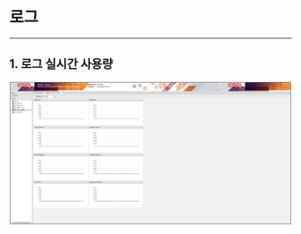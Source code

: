 # 로그

---

## 1. 로그 실시간 사용량

<img src = "./images/02.log-tools-logreal-time.PNG" width = "1000px"> </img>